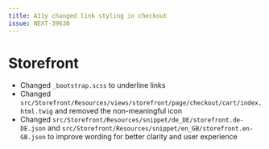 ```yaml
---
title: A11y changed link styling in checkout
issue: NEXT-39630
---
```

# Storefront
* Changed `_bootstrap.scss` to underline links
* Changed `src/Storefront/Resources/views/storefront/page/checkout/cart/index.html.twig` and removed the non-meaningful icon
* Changed `src/Storefront/Resources/snippet/de_DE/storefront.de-DE.json` and `src/Storefront/Resources/snippet/en_GB/storefront.en-GB.json` to improve wording for better clarity and user experience
